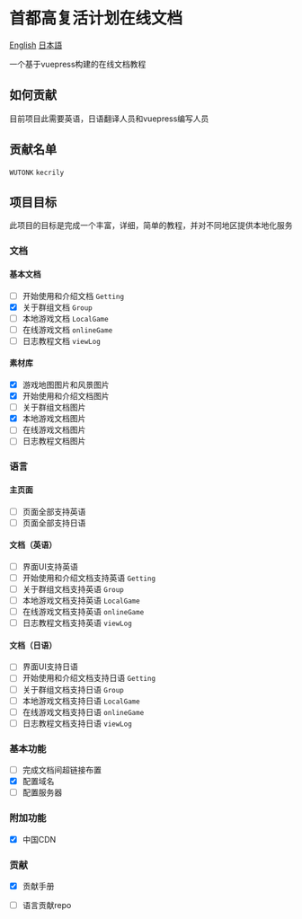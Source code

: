# 首都高复活计划在线文档
[English](./github/readme/README_EN.md) [日本語](./github/readme/README_JP.md)

一个基于vuepress构建的在线文档教程

## 如何贡献

目前项目此需要英语，日语翻译人员和vuepress编写人员

## 贡献名单

`WUTONK`
`kecrily`

## 项目目标

此项目的目标是完成一个丰富，详细，简单的教程，并对不同地区提供本地化服务

### 文档

#### 基本文档

- [ ] 开始使用和介绍文档 `Getting`
- [x] 关于群组文档 `Group`
- [ ] 本地游戏文档 `LocalGame`
- [ ] 在线游戏文档 `onlineGame`
- [ ] 日志教程文档 `viewLog`

#### 素材库

- [x] 游戏地图图片和风景图片
- [x] 开始使用和介绍文档图片
- [ ] 关于群组文档图片
- [x] 本地游戏文档图片
- [ ] 在线游戏文档图片
- [ ] 日志教程文档图片

### 语言

#### 主页面

- [ ] 页面全部支持英语
- [ ] 页面全部支持日语

#### 文档（英语）

- [ ] 界面UI支持英语
- [ ] 开始使用和介绍文档支持英语 `Getting`
- [ ] 关于群组文档支持英语 `Group`
- [ ] 本地游戏文档支持英语 `LocalGame`
- [ ] 在线游戏文档支持英语 `onlineGame`
- [ ] 日志教程文档支持英语 `viewLog`

#### 文档（日语）

- [ ] 界面UI支持日语
- [ ] 开始使用和介绍文档支持日语 `Getting`
- [ ] 关于群组文档支持日语 `Group`
- [ ] 本地游戏文档支持日语 `LocalGame`
- [ ] 在线游戏文档支持日语 `onlineGame`
- [ ] 日志教程文档支持日语 `viewLog`

### 基本功能

- [ ] 完成文档间超链接布置
- [x] 配置域名
- [ ] 配置服务器

### 附加功能

- [x] 中国CDN

### 贡献

- [x] 贡献手册
- [ ] 语言贡献repo

